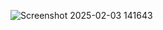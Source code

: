 ![Screenshot 2025-02-03 141643](https://github.com/user-attachments/assets/a38655d8-c622-4f6e-99f1-a3576ba2b25f)
